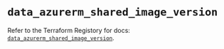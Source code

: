 # `data_azurerm_shared_image_version`

Refer to the Terraform Registory for docs: [`data_azurerm_shared_image_version`](https://registry.terraform.io/providers/hashicorp/azurerm/3.78.0/docs/data-sources/shared_image_version).
